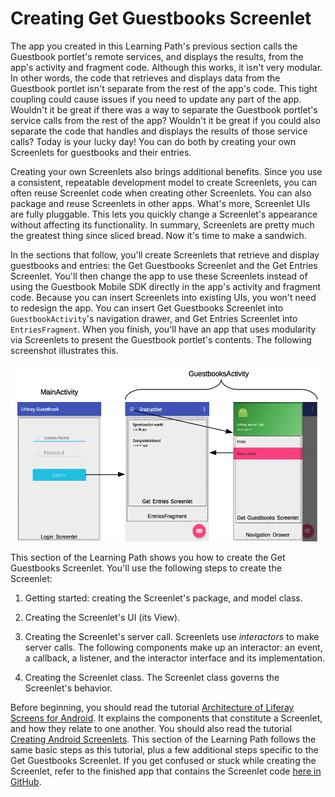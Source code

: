 # Creating Get Guestbooks Screenlet [](id=creating-get-guestbooks-screenlet)

The app you created in this Learning Path's previous section calls the Guestbook 
portlet's remote services, and displays the results, from the app's activity and 
fragment code. Although this works, it isn't very modular. In other words, the 
code that retrieves and displays data from the Guestbook portlet isn't separate 
from the rest of the app's code. This tight coupling could cause issues if you 
need to update any part of the app. Wouldn't it be great if there was a way to 
separate the Guestbook portlet's service calls from the rest of the app? 
Wouldn't it be great if you could also separate the code that handles and 
displays the results of those service calls? Today is your lucky day! You can do 
both by creating your own Screenlets for guestbooks and their entries. 

Creating your own Screenlets also brings additional benefits. Since you use a 
consistent, repeatable development model to create Screenlets, you can often 
reuse Screenlet code when creating other Screenlets. You can also package and 
reuse Screenlets in other apps. What's more, Screenlet UIs are fully pluggable. 
This lets you quickly change a Screenlet's appearance without affecting its 
functionality. In summary, Screenlets are pretty much the greatest thing since 
sliced bread. Now it's time to make a sandwich. 

In the sections that follow, you'll create Screenlets that retrieve and display 
guestbooks and entries: the Get Guestbooks Screenlet and the Get Entries 
Screenlet. You'll then change the app to use these Screenlets instead of using 
the Guestbook Mobile SDK directly in the app's activity and fragment code. 
Because you can insert Screenlets into existing UIs, you won't need to redesign 
the app. You can insert Get Guestbooks Screenlet into `GuestbookActivity`'s 
navigation drawer, and Get Entries Screenlet into `EntriesFragment`. When you 
finish, you'll have an app that uses modularity via Screenlets to present the 
Guestbook portlet's contents. The following screenshot illustrates this.

![Figure 1: Besides using Screenlets to retrieve and display guestbooks and entries, the app's design is unchanged.](../../images/android-app-design-screenlets.png)

This section of the Learning Path shows you how to create the Get Guestbooks 
Screenlet. You'll use the following steps to create the Screenlet: 

1. Getting started: creating the Screenlet's package, and model class. 

2. Creating the Screenlet's UI (its View). 

3. Creating the Screenlet's server call. Screenlets use *interactors* to make 
   server calls. The following components make up an interactor: an event, a 
   callback, a listener, and the interactor interface and its implementation. 

4. Creating the Screenlet class. The Screenlet class governs the Screenlet's 
   behavior. 

Before beginning, you should read the tutorial 
[Architecture of Liferay Screens for Android](/develop/tutorials/-/knowledge_base/6-2/architecture-of-liferay-screens-for-android). 
It explains the components that constitute a Screenlet, and how they relate to 
one another. You should also read the tutorial 
[Creating Android Screenlets](/develop/tutorials/-/knowledge_base/6-2/creating-android-screenlets). 
This section of the Learning Path follows the same basic steps as this tutorial, 
plus a few additional steps specific to the Get Guestbooks Screenlet. If you get 
confused or stuck while creating the Screenlet, refer to the finished app that 
contains the Screenlet code 
[here in GitHub](https://github.com/ngaskill/liferay-docs/tree/LRDOCS-1816-android-lp/develop/learning-paths/mobile/code/06-using-your-screenlets/LiferayGuestbook). 
<!-- Change this link once the app gets merged in to 6.2.x -->
